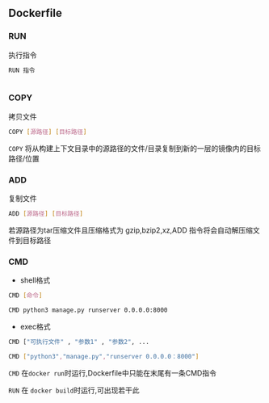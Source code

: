 <!--
 * @Description: 
 * @Version: 1.0
 * @Author: DaLao
 * @Email: dalao_li@163.com
 * @Date: 2021-03-17 17:13:31
 * @LastEditors: dalao
 * @LastEditTime: 2022-04-03 20:04:37
-->


## Dockerfile


### RUN

执行指令

```sh
RUN 指令
```

```sh

```


### COPY

拷贝文件

```sh
COPY [源路径] [目标路径]
```

`COPY` 将从构建上下文目录中的源路径的文件/目录复制到新的一层的镜像内的目标路径/位置



### ADD

复制文件

```sh
ADD [源路径] [目标路径]
```

若源路径为tar压缩文件且压缩格式为 gzip,bzip2,xz,ADD 指令将会自动解压缩文件到目标路径



### CMD

- shell格式

```sh
CMD [命令]
```

```sh
CMD python3 manage.py runserver 0.0.0.0:8000
```

- exec格式

```sh
CMD ["可执行文件" , "参数1" , "参数2", ...
```

```sh
CMD ["python3","manage.py","runserver 0.0.0.0：8000"]
```

`CMD` 在`docker run`时运行,Dockerfile中只能在末尾有一条CMD指令

`RUN` 在 `docker build`时运行,可出现若干此
